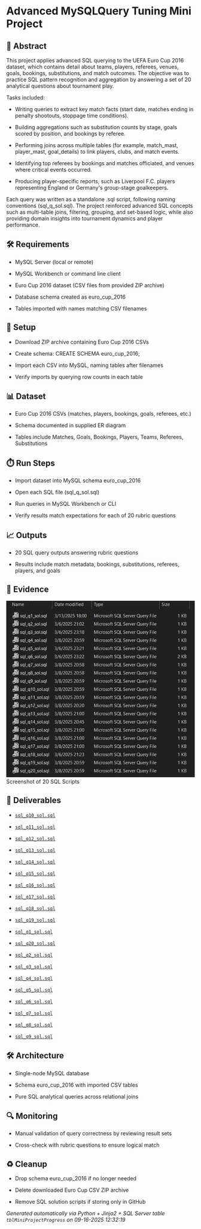 # Advanced MySQLQuery Tuning Mini Project


## 📖 Abstract
This project applies advanced SQL querying to the UEFA Euro Cup 2016 dataset, which contains detail about teams, players, referees, venues, goals, bookings, substitutions, and match outcomes. The objective was to practice SQL pattern recognition and aggregation by answering a set of 20 analytical questions about tournament play.



Tasks included:



- Writing queries to extract key match facts (start date, matches ending in penalty shootouts, stoppage time conditions).

- Building aggregations such as substitution counts by stage, goals scored by position, and bookings by referee.

- Performing joins across multiple tables (for example, match_mast, player_mast, goal_details) to link players, clubs, and match events.

- Identifying top referees by bookings and matches officiated, and venues where critical events occurred.

- Producing player-specific reports, such as Liverpool F.C. players representing England or Germany's group-stage goalkeepers.



Each query was written as a standalone .sql script, following naming conventions (sql_q<num>_sol.sql). The project reinforced advanced SQL concepts such as multi-table joins, filtering, grouping, and set-based logic, while also providing domain insights into tournament dynamics and player performance.



## 🛠 Requirements
- MySQL Server (local or remote)

- MySQL Workbench or command line client

- Euro Cup 2016 dataset (CSV files from provided ZIP archive)

- Database schema created as euro_cup_2016

- Tables imported with names matching CSV filenames



## 🧰 Setup
- Download ZIP archive containing Euro Cup 2016 CSVs

- Create schema: CREATE SCHEMA euro_cup_2016;

- Import each CSV into MySQL, naming tables after filenames

- Verify imports by querying row counts in each table



## 📊 Dataset
- Euro Cup 2016 CSVs (matches, players, bookings, goals, referees, etc.)

- Schema documented in supplied ER diagram

- Tables include Matches, Goals, Bookings, Players, Teams, Referees, Substitutions



## ⏱️ Run Steps
- Import dataset into MySQL schema euro_cup_2016

- Open each SQL file (sql_q<question number>_sol.sql)

- Run queries in MySQL Workbench or CLI

- Verify results match expectations for each of 20 rubric questions



## 📈 Outputs
- 20 SQL query outputs answering rubric questions

- Results include match metadata, bookings, substitutions, referees, players, and goals



## 📸 Evidence

![SQL_Script_Solutions.png](./evidence/SQL_Script_Solutions.png)  
Screenshot of 20 SQL Scripts




## 📎 Deliverables

- [`sql_q10_sol.sql`](./deliverables/sql_q10_sol.sql)

- [`sql_q11_sol.sql`](./deliverables/sql_q11_sol.sql)

- [`sql_q12_sol.sql`](./deliverables/sql_q12_sol.sql)

- [`sql_q13_sol.sql`](./deliverables/sql_q13_sol.sql)

- [`sql_q14_sol.sql`](./deliverables/sql_q14_sol.sql)

- [`sql_q15_sol.sql`](./deliverables/sql_q15_sol.sql)

- [`sql_q16_sol.sql`](./deliverables/sql_q16_sol.sql)

- [`sql_q17_sol.sql`](./deliverables/sql_q17_sol.sql)

- [`sql_q18_sol.sql`](./deliverables/sql_q18_sol.sql)

- [`sql_q19_sol.sql`](./deliverables/sql_q19_sol.sql)

- [`sql_q1_sol.sql`](./deliverables/sql_q1_sol.sql)

- [`sql_q20_sol.sql`](./deliverables/sql_q20_sol.sql)

- [`sql_q2_sol.sql`](./deliverables/sql_q2_sol.sql)

- [`sql_q3_sol.sql`](./deliverables/sql_q3_sol.sql)

- [`sql_q4_sol.sql`](./deliverables/sql_q4_sol.sql)

- [`sql_q5_sol.sql`](./deliverables/sql_q5_sol.sql)

- [`sql_q6_sol.sql`](./deliverables/sql_q6_sol.sql)

- [`sql_q7_sol.sql`](./deliverables/sql_q7_sol.sql)

- [`sql_q8_sol.sql`](./deliverables/sql_q8_sol.sql)

- [`sql_q9_sol.sql`](./deliverables/sql_q9_sol.sql)




## 🛠️ Architecture
- Single-node MySQL database

- Schema euro_cup_2016 with imported CSV tables

- Pure SQL analytical queries across relational joins



## 🔍 Monitoring
- Manual validation of query correctness by reviewing result sets

- Cross-check with rubric questions to ensure logical match



## ♻️ Cleanup
- Drop schema euro_cup_2016 if no longer needed

- Delete downloaded Euro Cup CSV ZIP archive

- Remove SQL solution scripts if storing only in GitHub


*Generated automatically via Python + Jinja2 + SQL Server table `tblMiniProjectProgress` on 09-16-2025 12:32:19*
